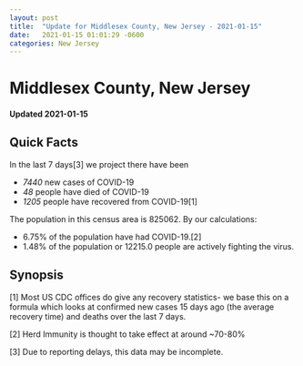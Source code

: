 ```yaml
---
layout: post
title:  "Update for Middlesex County, New Jersey - 2021-01-15"
date:   2021-01-15 01:01:29 -0600
categories: New Jersey
---
```


# Middlesex County, New Jersey
#### Updated 2021-01-15

## Quick Facts

In the last 7 days[3] we project there have been
- *7440* new cases of COVID-19
- *48* people have died of COVID-19
- *1205* people have recovered from COVID-19[1]

The population in this census area is 825062. By our calculations:
- 6.75% of the population have had COVID-19.[2]
- 1.48% of the population or 12215.0 people are actively fighting the virus.

## Synopsis




[1] Most US CDC offices do give any recovery statistics- we base this on a formula which looks at confirmed new cases
15 days ago (the average recovery time) and deaths over the last 7 days.

[2] Herd Immunity is thought to take effect at around ~70-80%

[3] Due to reporting delays, this data may be incomplete.
 
    